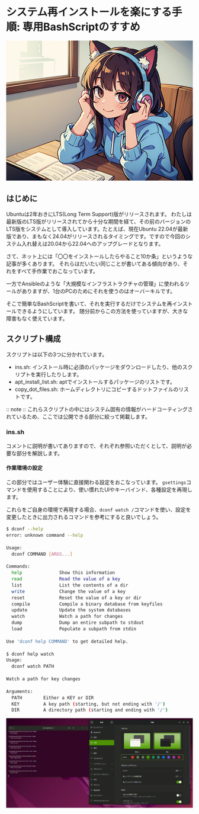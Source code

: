 # システム再インストールを楽にする手順: 専用BashScriptのすすめ

![](assets/eye_catch.png)
## はじめに
Ubuntuは2年おきにLTS(Long Term Support)版がリリースされます。
わたしは最新版のLTS版がリリースされてから十分な期間を経て、その前のバージョンのLTS版をシステムとして導入しています。たとえば、現在Ubuntu 22.04が最新版であり、まもなく24.04がリリースされるタイミングです。ですので今回のシステム入れ替えは20.04から22.04へのアップグレードとなります。

さて、ネット上には「〇〇をインストールしたらやること10か条」というような記事が多くあります。
それらはだいたい同じことが書いてある傾向があり、それをすべて手作業でおこなっています。

一方でAnsibleのような「大規模なインフラストラクチャの管理」に使われるツールがありますが、1台のPCのためにそれを使うのはオーバーキルです。

そこで簡単なBashScriptを書いて、それを実行するだけでシステムを再インストールできるようにしています。
随分前からこの方法を使っていますが、大きな障害もなく使えています。

## スクリプト構成
スクリプトは以下の3つに分かれています。
- ins.sh: インストール時に必須のパッケージをダウンロードしたり、他のスクリプトを実行したりします。
- apt_install_list.sh: aptでインストールするパッケージのリストです。
- copy_dot_files.sh: ホームディレクトリにコピーするドットファイルのリストです。

:: note ::
これらスクリプトの中にはシステム固有の情報がハードコーティングされているため、ここでは公開できる部分に絞って掲載します。

### ins.sh
コメントに説明が書いてありますので、それぞれ参照いただくとして、説明が必要な部分を解説します。
#### 作業環境の設定
この部分ではユーザー体験に直接関わる設定をおこなっています。
`gsettings`コマンドを使用することにより、使い慣れたUIやキーバインド、各種設定を再現します。

これらをご自身の環境で再現する場合、`dconf watch /`コマンドを使い、設定を変更したときに出力されるコマンドを参考にすると良いでしょう。

```bash
$ dconf --help
error: unknown command --help

Usage:
  dconf COMMAND [ARGS...]

Commands:
  help              Show this information
  read              Read the value of a key
  list              List the contents of a dir
  write             Change the value of a key
  reset             Reset the value of a key or dir
  compile           Compile a binary database from keyfiles
  update            Update the system databases
  watch             Watch a path for changes
  dump              Dump an entire subpath to stdout
  load              Populate a subpath from stdin

Use 'dconf help COMMAND' to get detailed help.

$ dconf help watch
Usage:
  dconf watch PATH 

Watch a path for key changes

Arguments:
  PATH        Either a KEY or DIR
  KEY         A key path (starting, but not ending with '/')
  DIR         A directory path (starting and ending with '/')
```
![](assets/output.gif)

